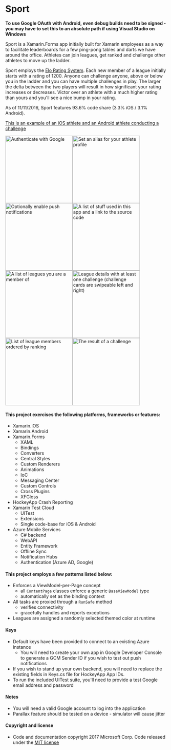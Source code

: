 # Sport

**To use Google OAuth with Android, even debug builds need to be signed - you may have to set this to an absolute path if using Visual Studio on Windows**


Sport is a Xamarin.Forms app initially built for Xamarin employees as a way to facilitate leaderboards for a few ping-pong tables and darts we have around the office. Athletes can join leagues, get ranked and challenge other athletes to move up the ladder.

Sport employs the [Elo Rating System](https://en.wikipedia.org/wiki/Elo_rating_system). Each new member of a league initially starts with a rating of 1200. Anyone can challenge anyone, above or below you in the ladder and you can have multiple challenges in play. The larger the delta between the two players will result in how significant your rating increases or decreases. Victor over an athlete with a much higher rating than yours and you'll see a nice bump in your rating.

As of 11/11/2016, Sport features 93.6% code share (3.3% iOS / 3.1% Android).

[This is an example of an iOS athlete and an Android athlete conducting a challenge](https://www.youtube.com/watch?v=GmdvxDVluRA)

<img src="https://raw.githubusercontent.com/xamarin/Sport/master/Resources/Screenshots/welcome_auth.png" alt="Authenticate with Google" Width="210" /><img src="https://raw.githubusercontent.com/xamarin/Sport/master/Resources/Screenshots/welcome_alias.png" alt="Set an alias for your athlete profile" Width="210" /><img src="https://raw.githubusercontent.com/xamarin/Sport/master/Resources/Screenshots/welcome_push.png" alt="Optionally enable push notifications" Width="210" /><img src="https://raw.githubusercontent.com/xamarin/Sport/master/Resources/Screenshots/about.png" alt="A list of stuff used in this app and a link to the source code" Width="210" /><img src="https://raw.githubusercontent.com/xamarin/Sport/master/Resources/Screenshots/league_list.png" alt="A list of leagues you are a member of" Width="210" /><img src="https://raw.githubusercontent.com/xamarin/Sport/master/Resources/Screenshots/league_details.png" alt="League details with at least one challenge (challenge cards are swipeable left and right)" Width="210" /><img src="https://raw.githubusercontent.com/xamarin/Sport/master/Resources/Screenshots/leaderboard.png" alt="List of league members ordered by ranking" Width="210" /><img src="https://raw.githubusercontent.com/xamarin/Sport/master/Resources/Screenshots/challenge_result.png" alt="The result of a challenge" Width="210" />


#### This project exercises the following platforms, frameworks or features:
* Xamarin.iOS
* Xamarin.Android
* Xamarin.Forms
  * XAML
  * Bindings
  * Converters
  * Central Styles
  * Custom Renderers
  * Animations
  * IoC
  * Messaging Center
  * Custom Controls
  * Cross Plugins
  * XFGloss
* HockeyApp Crash Reporting
* Xamarin Test Cloud
  * UITest
  * Extensions
  * Single code-base for iOS & Android
* Azure Mobile Services
  * C# backend
  * WebAPI
  * Entity Framework
  * Offline Sync
  * Notification Hubs
  * Authentication (Azure AD, Google)


#### This project employs a few patterns listed below:
* Enforces a ViewModel-per-Page concept
  * all `ContentPage` classes enforce a generic `BaseViewModel` type
  * automatically set as the binding context
* All tasks are proxied through a `RunSafe` method
  * verifies connectivity
  * gracefully handles and reports exceptions
* Leagues are assigned a randomly selected themed color at runtime


#### Keys
* Default keys have been provided to connect to an existing Azure instance
  * You will need to create your own app in Google Developer Console to generate a GCM Sender ID if you wish to test out push notifications
* If you wish to stand up your own backend, you will need to replace the existing fields in Keys.cs file for HockeyApp App IDs.
* To run the included UITest suite, you'll need to provide a test Google email address and password


#### Notes
* You will need a valid Google account to log into the application
* Parallax feature should be tested on a device - simulator will cause jitter


#### Copyright and license
* Code and documentation copyright 2017 Microsoft Corp. Code released under the [MIT license](https://opensource.org/licenses/MIT)
